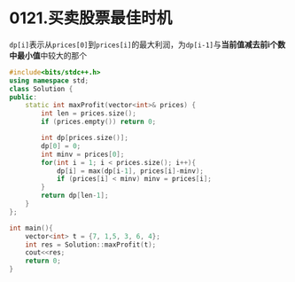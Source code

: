 # 0121.买卖股票最佳时机

`dp[i]`表示从`prices[0]`到`prices[i]`的最大利润，为`dp[i-1]`与**当前值减去前i个数中最小值**中较大的那个

```cpp
#include<bits/stdc++.h>
using namespace std;
class Solution {
public:
    static int maxProfit(vector<int>& prices) {
        int len = prices.size();
        if (prices.empty()) return 0;

        int dp[prices.size()];
        dp[0] = 0;
        int minv = prices[0];
        for(int i = 1; i < prices.size(); i++){
            dp[i] = max(dp[i-1], prices[i]-minv);
            if (prices[i] < minv) minv = prices[i];
        }
        return dp[len-1];
    }
};

int main(){
    vector<int> t = {7, 1,5, 3, 6, 4};
    int res = Solution::maxProfit(t);
    cout<<res;
    return 0;
}

```

